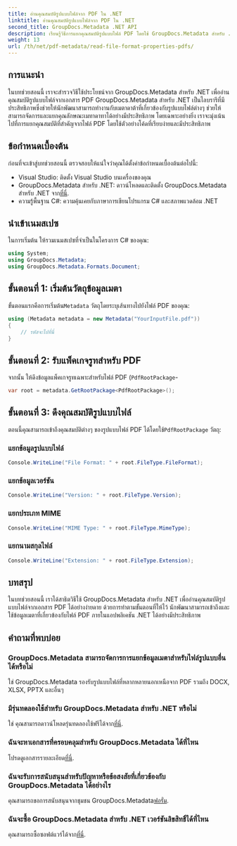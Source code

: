 ```yaml
---
title: อ่านคุณสมบัติรูปแบบไฟล์จาก PDF ใน .NET
linktitle: อ่านคุณสมบัติรูปแบบไฟล์จาก PDF ใน .NET
second_title: GroupDocs.Metadata .NET API
description: เรียนรู้วิธีการแยกคุณสมบัติรูปแบบไฟล์ PDF โดยใช้ GroupDocs.Metadata สำหรับ .NET เจาะลึกการจัดการข้อมูลเมตาด้วย C# แบบง่ายๆ
weight: 13
url: /th/net/pdf-metadata/read-file-format-properties-pdfs/
---
```

## การแนะนำ
ในบทช่วยสอนนี้ เราจะสำรวจวิธีใช้ประโยชน์จาก GroupDocs.Metadata สำหรับ .NET เพื่ออ่านคุณสมบัติรูปแบบไฟล์จากเอกสาร PDF GroupDocs.Metadata สำหรับ .NET เป็นไลบรารีที่มีประสิทธิภาพซึ่งช่วยให้นักพัฒนาสามารถทำงานกับเมตาดาต้าที่เกี่ยวข้องกับรูปแบบไฟล์ต่างๆ ช่วยให้สามารถจัดการและแยกคุณลักษณะเมทาดาทาได้อย่างมีประสิทธิภาพ โดยเฉพาะอย่างยิ่ง เราจะมุ่งเน้นไปที่การแยกคุณสมบัติที่สำคัญจากไฟล์ PDF โดยใช้ตัวอย่างโค้ดที่เรียบง่ายและมีประสิทธิภาพ
## ข้อกำหนดเบื้องต้น
ก่อนที่จะเข้าสู่บทช่วยสอนนี้ ตรวจสอบให้แน่ใจว่าคุณได้ตั้งค่าข้อกำหนดเบื้องต้นต่อไปนี้:
- Visual Studio: ติดตั้ง Visual Studio บนเครื่องของคุณ
-  GroupDocs.Metadata สำหรับ .NET: ดาวน์โหลดและติดตั้ง GroupDocs.Metadata สำหรับ .NET จาก[ที่นี่](https://releases.groupdocs.com/metadata/net/).
- ความรู้พื้นฐาน C#: ความคุ้นเคยกับภาษาการเขียนโปรแกรม C# และสภาพแวดล้อม .NET

## นำเข้าเนมสเปซ
ในการเริ่มต้น ให้รวมเนมสเปซที่จำเป็นในโครงการ C# ของคุณ:
```csharp
using System;
using GroupDocs.Metadata;
using GroupDocs.Metadata.Formats.Document;
```
## ขั้นตอนที่ 1: เริ่มต้นวัตถุข้อมูลเมตา
 ขั้นตอนแรกคือการเริ่มต้น`Metadata` วัตถุโดยระบุเส้นทางไปยังไฟล์ PDF ของคุณ:
```csharp
using (Metadata metadata = new Metadata("YourInputFile.pdf"))
{
    // รหัสจะไปที่นี่
}
```
## ขั้นตอนที่ 2: รับแพ็คเกจรูทสำหรับ PDF
จากนั้น ให้ดึงข้อมูลแพ็คเกจรูทเฉพาะสำหรับไฟล์ PDF (`PdfRootPackage`-
```csharp
var root = metadata.GetRootPackage<PdfRootPackage>();
```
## ขั้นตอนที่ 3: ดึงคุณสมบัติรูปแบบไฟล์
 ตอนนี้คุณสามารถเข้าถึงคุณสมบัติต่างๆ ของรูปแบบไฟล์ PDF ได้โดยใช้`PdfRootPackage` วัตถุ:
### แยกข้อมูลรูปแบบไฟล์
```csharp
Console.WriteLine("File Format: " + root.FileType.FileFormat);
```
### แยกข้อมูลเวอร์ชัน
```csharp
Console.WriteLine("Version: " + root.FileType.Version);
```
### แยกประเภท MIME
```csharp
Console.WriteLine("MIME Type: " + root.FileType.MimeType);
```
### แยกนามสกุลไฟล์
```csharp
Console.WriteLine("Extension: " + root.FileType.Extension);
```

## บทสรุป
ในบทช่วยสอนนี้ เราได้สาธิตวิธีใช้ GroupDocs.Metadata สำหรับ .NET เพื่ออ่านคุณสมบัติรูปแบบไฟล์จากเอกสาร PDF ได้อย่างง่ายดาย ด้วยการทำตามขั้นตอนที่ให้ไว้ นักพัฒนาสามารถเข้าถึงและใช้ข้อมูลเมตาที่เกี่ยวข้องกับไฟล์ PDF ภายในแอปพลิเคชัน .NET ได้อย่างมีประสิทธิภาพ

## คำถามที่พบบ่อย
### GroupDocs.Metadata สามารถจัดการการแยกข้อมูลเมตาสำหรับไฟล์รูปแบบอื่นได้หรือไม่
ใช่ GroupDocs.Metadata รองรับรูปแบบไฟล์ที่หลากหลายนอกเหนือจาก PDF รวมถึง DOCX, XLSX, PPTX และอื่นๆ
### มีรุ่นทดลองใช้สำหรับ GroupDocs.Metadata สำหรับ .NET หรือไม่
 ใช่ คุณสามารถดาวน์โหลดรุ่นทดลองใช้ฟรีได้จาก[ที่นี่](https://releases.groupdocs.com/).
### ฉันจะหาเอกสารที่ครอบคลุมสำหรับ GroupDocs.Metadata ได้ที่ไหน
 โปรดดูเอกสารรายละเอียด[ที่นี่](https://tutorials.groupdocs.com/metadata/net/).
### ฉันจะรับการสนับสนุนสำหรับปัญหาหรือข้อสงสัยที่เกี่ยวข้องกับ GroupDocs.Metadata ได้อย่างไร
 คุณสามารถขอการสนับสนุนจากชุมชน GroupDocs.Metadata[ฟอรั่ม](https://forum.groupdocs.com/c/metadata/14).
### ฉันจะซื้อ GroupDocs.Metadata สำหรับ .NET เวอร์ชันลิขสิทธิ์ได้ที่ไหน
 คุณสามารถซื้อซอฟต์แวร์ได้จาก[ที่นี่](https://purchase.groupdocs.com/buy).